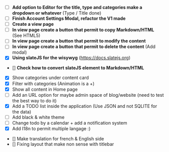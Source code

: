 - [ ] **Add option to Editor for the title, type and categories make a dropdown or whatever** (Type / Title done)
- [ ] **Finish Account Settings Modal, refactor the V1 made**
- [ ] **Create a view page**
- [ ] **In view page create a button that permit to copy Markdown/HTML** (See HTML5)
- [ ] **In view page create a button that permit to modify the content**
- [ ] **In view page create a button that permit to delete the content** (Add modal)
- [x] **Using slateJS for the wisywyg** (https://docs.slatejs.org)
- [] **Check how to convert slateJS element to Markdown/HTML**
- [x] Show categories under content card
- [x] Filter with categories (Animation is a +)
- [x] Show all content in Home page
- [ ] Add an URL option for maybe admin space of blog/website (need to test the best way to do it)
- [x] Add a TODO list inside the application (Use JSON and not SQLITE for the data)
- [ ] Add black & white theme
- [ ] Change todo by a calendar + add a notification system
- [X] Add I18n to permit multiple langage :)
- [] Make translation for french & English side
- [] Fixing layout that make non sense with titlebar